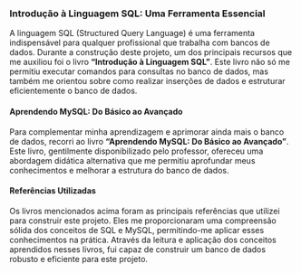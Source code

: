 ### Introdução à Linguagem SQL: Uma Ferramenta Essencial

A linguagem SQL (Structured Query Language) é uma ferramenta indispensável para qualquer profissional que trabalha com bancos de dados. Durante a construção deste projeto, um dos principais recursos que me auxiliou foi o livro **“Introdução à Linguagem SQL”**. Este livro não só me permitiu executar comandos para consultas no banco de dados, mas também me orientou sobre como realizar inserções de dados e estruturar eficientemente o banco de dados.

#### Aprendendo MySQL: Do Básico ao Avançado

Para complementar minha aprendizagem e aprimorar ainda mais o banco de dados, recorri ao livro **“Aprendendo MySQL: Do Básico ao Avançado”**. Este livro, gentilmente disponibilizado pelo professor, ofereceu uma abordagem didática alternativa que me permitiu aprofundar meus conhecimentos e melhorar a estrutura do banco de dados.

#### Referências Utilizadas

Os livros mencionados acima foram as principais referências que utilizei para construir este projeto. Eles me proporcionaram uma compreensão sólida dos conceitos de SQL e MySQL, permitindo-me aplicar esses conhecimentos na prática. Através da leitura e aplicação dos conceitos aprendidos nesses livros, fui capaz de construir um banco de dados robusto e eficiente para este projeto.